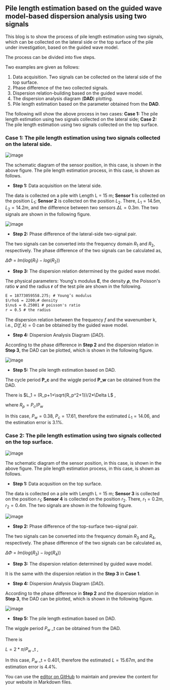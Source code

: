 ## Pile length estimation based on the guided wave model-based dispersion analysis using two signals 

This blog is to show the process of pile length estimation using two signals, which can be collected on the lateral side or the top surface of the pile under investigation, based on the guided wave model. 

The process can be divided into five steps.

Two examples are given as follows:

1. Data acquisition. Two signals can be collected on the lateral side of the top surface.
2. Phase difference of the two collected signals.
3. Dispersion relation-building based on the guided wave model.
4. The dispersion analysis diagram (**DAD**) plotting.
5. Pile length estimation based on the parameter obtained from the **DAD**.

The following will show the above process in two cases: **Case 1:** The pile length estimation using two signals collected on the lateral side; **Case 2:** The pile length estimation using two signals collected on the top surface.

### **Case 1:** The pile length estimation using two signals collected on the lateral side.
![image](https://user-images.githubusercontent.com/50115572/174656935-b73d9901-7c7f-4d92-b8e4-5a07fe5501da.png)

The schematic diagram of the sensor position, in this case, is shown in the above figure. The pile length estimation process, in this case, is shown as follows.

- **Step 1:** Data acquisition on the lateral side.

The data is collected on a pile with Length L = 15 m; **Sensor 1** is collected on the position $L_1$; **Sensor 2** is collected on the position $L_2$. There, $L_1 = 14.5m$, $L_2 = 14.2m$, and the difference between two sensors 
$\Delta L = 0.3m$. The two signals are shown in the following figure.

![image](https://user-images.githubusercontent.com/50115572/174653822-fbad5e1b-7863-46e2-a908-3c458bea7235.png)

- **Step 2:** Phase difference of the lateral-side two-signal pair.

The two signals can be converted into the frequency domain $R_1$ and $R_2$, respectively. The phase difference of the two signals can be calculated as,

$\Delta \Phi$ = $Im(log(R_1)-log(R_2))$

- **Step 3:** The dispersion relation determined by the guided wave model.

The physical parameters: Young's modulus **E**, the density **$\rho$**, the Poisson's ratio **$\nu$** and the radius **r** of the test pile are shown in the following. 

```Markdown
E = 18773059558.275; # Young’s modulus
$\rho$ = 2200;# density
$\nu$ = 0.25001 # poisson's ratio
r = 0.5 # the radius 
```
The dispersion relation between the frequency $f$ and the wavenumber k, i.e., $D(f,k)=0$ can be obtained by the guided wave model. 

- **Step 4:** Dispersion Analysis Diagram ($DAD$).

According to the phase difference in **Step 2** and the dispersion relation in **Step 3**, the DAD can be plotted, which is shown in the following figure.

![image](https://user-images.githubusercontent.com/50115572/174660505-c09a2873-b27e-4f2b-a6e2-37871e35832d.png)

- **Step 5:** The pile length estimation based on DAD.

The cycle period **P_c** and the wiggle period **P_w** can be obtained from the DAD. 

There is $L_1 = (R_p+1+\sqrt{R_p^2+1})/2*\Delta L$ , 

where $R_p  = P_c/P_w$

In this case, $P_w = 0.38$, $P_c = 17.61$, therefore the estimated $L_1 = 14.06$, and the estimation error is $3.1$%.

### **Case 2:** The pile length estimation using two signals collected on the top surface.

![image](https://user-images.githubusercontent.com/50115572/174656971-7094842f-452a-4996-bb0f-cc46264f9041.png)

The schematic diagram of the sensor position, in this case, is shown in the above figure. The pile length estimation process, in this case, is shown as follows.

- **Step 1:** Data acqusition on the top surface.

The data is collected on a pile with Length L = 15 m; **Sensor 3** is collected on the position $r_1$; **Sensor 4** is collected on the position $r_2$. There, $r_1 = 0.2 m$, $r_2 = 0.4m$. The two signals are shown in the following figure.

![image](https://user-images.githubusercontent.com/50115572/174662194-293e6a50-7d80-4395-bee1-ae43b5f772e9.png)

- **Step 2:** Phase difference of the top-surface two-signal pair.

The two signals can be converted into the frequency domain $R_3$ and $R_4$, respectively. The phase difference of the two signals can be calculated as,

$\Delta \Phi$ = $Im(log(R_3)-log(R_4))$

- **Step 3:** The dispersion relation determined by guided wave model.

It is the same with the dispersion relation in the **Step 3** in **Case 1**.

- **Step 4:** Dispersion Analysis Diagram ($DAD$).

According to the phase difference in **Step 2** and the dispersion relation in **Step 3**, the DAD can be plotted, which is shown in the following figure.

![image](https://user-images.githubusercontent.com/50115572/174662394-b13ed63e-beff-4255-8ab0-0a446a67c24d.png)


- **Step 5:** The pile length estimation based on DAD.

The wiggle period $P_w$ _t can be obtained from the DAD. 

There is 

$L= 2*\pi/P_w$ _t , 

In this case, $P_w$ _t = 0.401, therefore the estimated $L = 15.67 m$, and the estimation error is $4.4$%.





You can use the [editor on GitHub](https://github.com/ShihaoCui/Blog_of_Pile.github.io/edit/main/README.md) to maintain and preview the content for your website in Markdown files.
